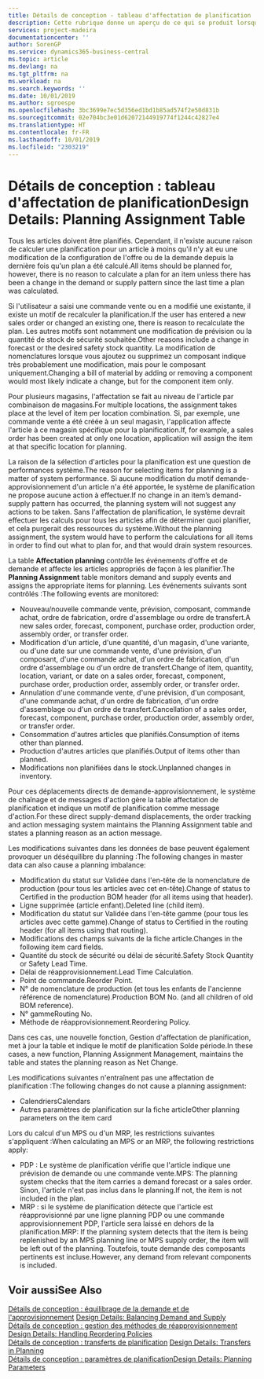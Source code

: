 ```yaml
---
title: Détails de conception - tableau d'affectation de planification | Microsoft Docs
description: Cette rubrique donne un aperçu de ce qui se produit lorsque vous modifiez la planification d'un article.
services: project-madeira
documentationcenter: ''
author: SorenGP
ms.service: dynamics365-business-central
ms.topic: article
ms.devlang: na
ms.tgt_pltfrm: na
ms.workload: na
ms.search.keywords: ''
ms.date: 10/01/2019
ms.author: sgroespe
ms.openlocfilehash: 3bc3699e7ec5d356ed1bd1b85ad574f2e50d831b
ms.sourcegitcommit: 02e704bc3e01d62072144919774f1244c42827e4
ms.translationtype: HT
ms.contentlocale: fr-FR
ms.lasthandoff: 10/01/2019
ms.locfileid: "2303219"
---
```

# <a name="design-details-planning-assignment-table"></a><span data-ttu-id="b17bd-103">Détails de conception : tableau d'affectation de planification</span><span class="sxs-lookup"><span data-stu-id="b17bd-103">Design Details: Planning Assignment Table</span></span>
<span data-ttu-id="b17bd-104">Tous les articles doivent être planifiés. Cependant, il n'existe aucune raison de calculer une planification pour un article à moins qu'il n'y ait eu une modification de la configuration de l'offre ou de la demande depuis la dernière fois qu'un plan a été calculé.</span><span class="sxs-lookup"><span data-stu-id="b17bd-104">All items should be planned for, however, there is no reason to calculate a plan for an item unless there has been a change in the demand or supply pattern since the last time a plan was calculated.</span></span>  

<span data-ttu-id="b17bd-105">Si l'utilisateur a saisi une commande vente ou en a modifié une existante, il existe un motif de recalculer la planification.</span><span class="sxs-lookup"><span data-stu-id="b17bd-105">If the user has entered a new sales order or changed an existing one, there is reason to recalculate the plan.</span></span> <span data-ttu-id="b17bd-106">Les autres motifs sont notamment une modification de prévision ou la quantité de stock de sécurité souhaitée.</span><span class="sxs-lookup"><span data-stu-id="b17bd-106">Other reasons include a change in forecast or the desired safety stock quantity.</span></span> <span data-ttu-id="b17bd-107">La modification de nomenclatures lorsque vous ajoutez ou supprimez un composant indique très probablement une modification, mais pour le composant uniquement.</span><span class="sxs-lookup"><span data-stu-id="b17bd-107">Changing a bill of material by adding or removing a component would most likely indicate a change, but for the component item only.</span></span>  

<span data-ttu-id="b17bd-108">Pour plusieurs magasins, l'affectation se fait au niveau de l'article par combinaison de magasins.</span><span class="sxs-lookup"><span data-stu-id="b17bd-108">For multiple locations, the assignment takes place at the level of item per location combination.</span></span> <span data-ttu-id="b17bd-109">Si, par exemple, une commande vente a été créée à un seul magasin, l'application affecte l'article à ce magasin spécifique pour la planification.</span><span class="sxs-lookup"><span data-stu-id="b17bd-109">If, for example, a sales order has been created at only one location, application will assign the item at that specific location for planning.</span></span>  

<span data-ttu-id="b17bd-110">La raison de la sélection d'articles pour la planification est une question de performances système.</span><span class="sxs-lookup"><span data-stu-id="b17bd-110">The reason for selecting items for planning is a matter of system performance.</span></span> <span data-ttu-id="b17bd-111">Si aucune modification du motif demande-approvisionnement d'un article n'a été apportée, le système de planification ne propose aucune action à effectuer.</span><span class="sxs-lookup"><span data-stu-id="b17bd-111">If no change in an item’s demand-supply pattern has occurred, the planning system will not suggest any actions to be taken.</span></span> <span data-ttu-id="b17bd-112">Sans l'affectation de planification, le système devrait effectuer les calculs pour tous les articles afin de déterminer quoi planifier, et cela purgerait des ressources du système.</span><span class="sxs-lookup"><span data-stu-id="b17bd-112">Without the planning assignment, the system would have to perform the calculations for all items in order to find out what to plan for, and that would drain system resources.</span></span>  

<span data-ttu-id="b17bd-113">La table **Affectation planning** contrôle les événements d'offre et de demande et affecte les articles appropriés de façon à les planifier.</span><span class="sxs-lookup"><span data-stu-id="b17bd-113">The **Planning Assignment** table monitors demand and supply events and assigns the appropriate items for planning.</span></span> <span data-ttu-id="b17bd-114">Les événements suivants sont contrôlés :</span><span class="sxs-lookup"><span data-stu-id="b17bd-114">The following events are monitored:</span></span>  

* <span data-ttu-id="b17bd-115">Nouveau/nouvelle commande vente, prévision, composant, commande achat, ordre de fabrication, ordre d'assemblage ou ordre de transfert.</span><span class="sxs-lookup"><span data-stu-id="b17bd-115">A new sales order, forecast, component, purchase order, production order, assembly order, or transfer order.</span></span>  
* <span data-ttu-id="b17bd-116">Modification d'un article, d'une quantité, d'un magasin, d'une variante, ou d'une date sur une commande vente, d'une prévision, d'un composant, d'une commande achat, d'un ordre de fabrication, d'un ordre d'assemblage ou d'un ordre de transfert.</span><span class="sxs-lookup"><span data-stu-id="b17bd-116">Change of item, quantity, location, variant, or date on a sales order, forecast, component, purchase order, production order, assembly order, or transfer order.</span></span>  
* <span data-ttu-id="b17bd-117">Annulation d'une commande vente, d'une prévision, d'un composant, d'une commande achat, d'un ordre de fabrication, d'un ordre d'assemblage ou d'un ordre de transfert.</span><span class="sxs-lookup"><span data-stu-id="b17bd-117">Cancellation of a sales order, forecast, component, purchase order, production order, assembly order, or transfer order.</span></span>  
* <span data-ttu-id="b17bd-118">Consommation d'autres articles que planifiés.</span><span class="sxs-lookup"><span data-stu-id="b17bd-118">Consumption of items other than planned.</span></span>  
* <span data-ttu-id="b17bd-119">Production d'autres articles que planifiés.</span><span class="sxs-lookup"><span data-stu-id="b17bd-119">Output of items other than planned.</span></span>  
* <span data-ttu-id="b17bd-120">Modifications non planifiées dans le stock.</span><span class="sxs-lookup"><span data-stu-id="b17bd-120">Unplanned changes in inventory.</span></span>  

<span data-ttu-id="b17bd-121">Pour ces déplacements directs de demande-approvisionnement, le système de chaînage et de messages d'action gère la table affectation de planification et indique un motif de planification comme message d'action.</span><span class="sxs-lookup"><span data-stu-id="b17bd-121">For these direct supply-demand displacements, the order tracking and action messaging system maintains the Planning Assignment table and states a planning reason as an action message.</span></span>  

<span data-ttu-id="b17bd-122">Les modifications suivantes dans les données de base peuvent également provoquer un déséquilibre du planning :</span><span class="sxs-lookup"><span data-stu-id="b17bd-122">The following changes in master data can also cause a planning imbalance:</span></span>  

* <span data-ttu-id="b17bd-123">Modification du statut sur Validée dans l'en-tête de la nomenclature de production (pour tous les articles avec cet en-tête).</span><span class="sxs-lookup"><span data-stu-id="b17bd-123">Change of status to Certified in the production BOM header (for all items using that header).</span></span>  
* <span data-ttu-id="b17bd-124">Ligne supprimée (article enfant).</span><span class="sxs-lookup"><span data-stu-id="b17bd-124">Deleted line (child item).</span></span>  
* <span data-ttu-id="b17bd-125">Modification du statut sur Validée dans l'en-tête gamme (pour tous les articles avec cette gamme).</span><span class="sxs-lookup"><span data-stu-id="b17bd-125">Change of status to Certified in the routing header (for all items using that routing).</span></span>  
* <span data-ttu-id="b17bd-126">Modifications des champs suivants de la fiche article.</span><span class="sxs-lookup"><span data-stu-id="b17bd-126">Changes in the following item card fields.</span></span>  
* <span data-ttu-id="b17bd-127">Quantité du stock de sécurité ou délai de sécurité.</span><span class="sxs-lookup"><span data-stu-id="b17bd-127">Safety Stock Quantity or Safety Lead Time.</span></span>  
* <span data-ttu-id="b17bd-128">Délai de réapprovisionnement.</span><span class="sxs-lookup"><span data-stu-id="b17bd-128">Lead Time Calculation.</span></span>  
* <span data-ttu-id="b17bd-129">Point de commande.</span><span class="sxs-lookup"><span data-stu-id="b17bd-129">Reorder Point.</span></span>  
* <span data-ttu-id="b17bd-130">N° de nomenclature de production (et tous les enfants de l'ancienne référence de nomenclature).</span><span class="sxs-lookup"><span data-stu-id="b17bd-130">Production BOM No. (and all children of old BOM reference).</span></span>  
* <span data-ttu-id="b17bd-131">N° gamme</span><span class="sxs-lookup"><span data-stu-id="b17bd-131">Routing No.</span></span>  
* <span data-ttu-id="b17bd-132">Méthode de réapprovisionnement.</span><span class="sxs-lookup"><span data-stu-id="b17bd-132">Reordering Policy.</span></span>  

<span data-ttu-id="b17bd-133">Dans ces cas, une nouvelle fonction, Gestion d'affectation de planification, met à jour la table et indique le motif de planification Solde période.</span><span class="sxs-lookup"><span data-stu-id="b17bd-133">In these cases, a new function, Planning Assignment Management, maintains the table and states the planning reason as Net Change.</span></span>  

<span data-ttu-id="b17bd-134">Les modifications suivantes n'entraînent pas une affectation de planification :</span><span class="sxs-lookup"><span data-stu-id="b17bd-134">The following changes do not cause a planning assignment:</span></span>  

* <span data-ttu-id="b17bd-135">Calendriers</span><span class="sxs-lookup"><span data-stu-id="b17bd-135">Calendars</span></span>  
* <span data-ttu-id="b17bd-136">Autres paramètres de planification sur la fiche article</span><span class="sxs-lookup"><span data-stu-id="b17bd-136">Other planning parameters on the item card</span></span>  

<span data-ttu-id="b17bd-137">Lors du calcul d'un MPS ou d'un MRP, les restrictions suivantes s'appliquent :</span><span class="sxs-lookup"><span data-stu-id="b17bd-137">When calculating an MPS or an MRP, the following restrictions apply:</span></span>  

* <span data-ttu-id="b17bd-138">PDP : Le système de planification vérifie que l'article indique une prévision de demande ou une commande vente.</span><span class="sxs-lookup"><span data-stu-id="b17bd-138">MPS: The planning system checks that the item carries a demand forecast or a sales order.</span></span> <span data-ttu-id="b17bd-139">Sinon, l'article n'est pas inclus dans le planning.</span><span class="sxs-lookup"><span data-stu-id="b17bd-139">If not, the item is not included in the plan.</span></span>  
* <span data-ttu-id="b17bd-140">MRP : si le système de planification détecte que l'article est réapprovisionné par une ligne planning PDP ou une commande approvisionnement PDP, l'article sera laissé en dehors de la planification.</span><span class="sxs-lookup"><span data-stu-id="b17bd-140">MRP: If the planning system detects that the item is being replenished by an MPS planning line or MPS supply order, the item will be left out of the planning.</span></span> <span data-ttu-id="b17bd-141">Toutefois, toute demande des composants pertinents est incluse.</span><span class="sxs-lookup"><span data-stu-id="b17bd-141">However, any demand from relevant components is included.</span></span>  

## <a name="see-also"></a><span data-ttu-id="b17bd-142">Voir aussi</span><span class="sxs-lookup"><span data-stu-id="b17bd-142">See Also</span></span>  
<span data-ttu-id="b17bd-143">[Détails de conception : équilibrage de la demande et de l'approvisionnement](design-details-balancing-demand-and-supply.md) </span><span class="sxs-lookup"><span data-stu-id="b17bd-143">[Design Details: Balancing Demand and Supply](design-details-balancing-demand-and-supply.md) </span></span>  
<span data-ttu-id="b17bd-144">[Détails de conception : gestion des méthodes de réapprovisionnement](design-details-handling-reordering-policies.md) </span><span class="sxs-lookup"><span data-stu-id="b17bd-144">[Design Details: Handling Reordering Policies](design-details-handling-reordering-policies.md) </span></span>  
<span data-ttu-id="b17bd-145">[Détails de conception : transferts de planification](design-details-transfers-in-planning.md) </span><span class="sxs-lookup"><span data-stu-id="b17bd-145">[Design Details: Transfers in Planning](design-details-transfers-in-planning.md) </span></span>  
[<span data-ttu-id="b17bd-146">Détails de conception : paramètres de planification</span><span class="sxs-lookup"><span data-stu-id="b17bd-146">Design Details: Planning Parameters</span></span>](design-details-planning-parameters.md)  
